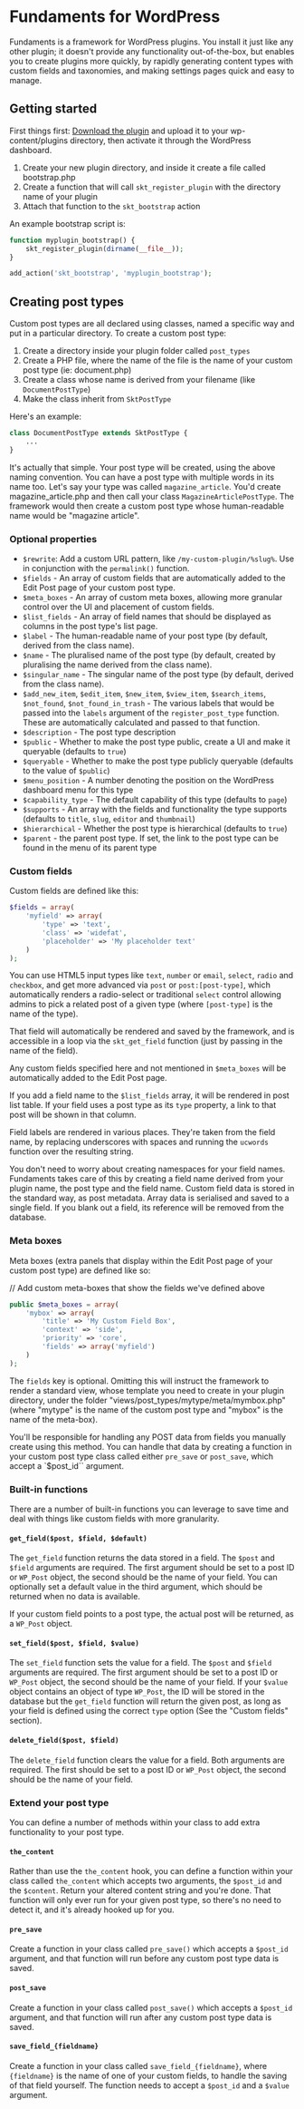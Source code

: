 # Fundaments for WordPress

Fundaments is a framework for WordPress plugins. You install it just like any other plugin; it doesn't provide any
functionality out-of-the-box, but enables you to create plugins more quickly, by rapidly generating content types with
custom fields and taxonomies, and making settings pages quick and easy to manage.

## Getting started

First things first: [Download the plugin](https://github.com/substrakt/wp-fundaments/archive/master.zip)
and upload it to your wp-content/plugins directory, then activate it through the WordPress dashboard.

1. Create your new plugin directory, and inside it create a file called bootstrap.php
2. Create a function that will call `skt_register_plugin` with the directory name of your plugin
3. Attach that function to the `skt_bootstrap` action

An example bootstrap script is:

```php
function myplugin_bootstrap() {
	skt_register_plugin(dirname(__file__));
}

add_action('skt_bootstrap', 'myplugin_bootstrap');
```

## Creating post types

Custom post types are all declared using classes, named a specific way and put in a particular directory. To create a
custom post type:

1. Create a directory inside your plugin folder called `post_types`
2. Create a PHP file, where the name of the file is the name of your custom post type (ie: document.php)
3. Create a class whose name is derived from your filename (like `DocumentPostType`)
4. Make the class inherit from `SktPostType`

Here's an example:

```php
class DocumentPostType extends SktPostType {
	...
}
```

It's actually that simple. Your post type will be created, using the above naming convention. You can have a post type with
multiple words in its name too. Let's say your type was called `magazine_article`. You'd create magazine_article.php and then call
your class `MagazineArticlePostType`. The framework would then create a custom post type whose human-readable name would be
"magazine article".

### Optional properties

- `$rewrite`: Add a custom URL pattern, like `/my-custom-plugin/%slug%`. Use in conjunction with the `permalink()` function.
- `$fields` - An array of custom fields that are automatically added to the Edit Post page of your custom post type.
- `$meta_boxes` - An array of custom meta boxes, allowing more granular control over the UI and placement of custom fields.
- `$list_fields` - An array of field names that should be displayed as columns in the post type's list page.
- `$label` - The human-readable name of your post type (by default, derived from the class name).
- `$name` - The pluralised name of the post type (by default, created by pluralising the name derived from the class name).
- `$singular_name` - The singular name of the post type (by default, derived from the class name).
- `$add_new_item`, `$edit_item`, `$new_item`, `$view_item`, `$search_items`, `$not_found`, `$not_found_in_trash` - 
 The various labels that would be passed into the `labels` argument of the `register_post_type` function. These are automatically
 calculated and passed to that function.
- `$description` - The post type description
- `$public` - Whether to make the post type public, create a UI and make it queryable (defaults to `true`)
- `$queryable` - Whether to make the post type publicly queryable (defaults to the value of `$public`)
- `$menu_position` - A number denoting the position on the WordPress dashboard menu for this type
- `$capability_type` - The default capability of this type (defaults to `page`)
- `$supports` - An array with the fields and functionality the type supports (defaults to `title`, `slug`, `editor` and `thumbnail`)
- `$hierarchical` - Whether the post type is hierarchical (defaults to `true`)
- `$parent` - the parent post type. If set, the link to the post type can be found in the menu of its parent type

### Custom fields

Custom fields are defined like this:

```php
$fields = array(
	'myfield' => array(
		'type' => 'text',
		'class' => 'widefat',
		'placeholder' => 'My placeholder text'
	)
);
```

You can use HTML5 input types like `text`, `number` or `email`, `select`, `radio` and `checkbox`, and get more advanced via
`post` or `post:[post-type]`, which automatically renders a radio-select or traditional `select` control allowing admins to pick
a related post of a given type (where `[post-type]` is the name of the type).

That field will automatically be rendered and saved by the framework, and is accessible in a loop via the
`skt_get_field` function (just by passing in the name of the field).

Any custom fields specified here and not mentioned in `$meta_boxes` will be automatically added to the Edit Post page.

If you add a field name to the `$list_fields` array, it will be rendered in post list table. If your field uses a post type as
its `type` property, a link to that post will be shown in that column.

Field labels are rendered in various places. They're taken from the field name, by replacing underscores with spaces and running
the `ucwords` function over the resulting string.

You don't need to worry about creating namespaces for your field names. Fundaments takes care of this by creating a field name
derived from your plugin name, the post type and the field name. Custom field data is stored in the standard way, as post metadata.
Array data is serialised and saved to a single field. If you blank out a field, its reference will be removed from the database.

### Meta boxes

Meta boxes (extra panels that display within the Edit Post page of your custom post type) are defined like so:

// Add custom meta-boxes that show the fields we've defined above
```php
public $meta_boxes = array(
	'mybox' => array(
		'title' => 'My Custom Field Box',
		'context' => 'side',
		'priority' => 'core',
		'fields' => array('myfield')
	)
);
```

The `fields` key is optional. Omitting this will instruct the framework to render a standard view, whose template you need to create
in your plugin directory, under the folder "views/post_types/mytype/meta/mymbox.php" (where "mytype" is the name of the custom
post type and "mybox" is the name of the meta-box).

You'll be responsible for handling any POST data from fields you manually create using this method. You can handle that data by
creating a function in your custom post type class called either `pre_save` or `post_save`, which accept a `$post_id`` argument.

### Built-in functions

There are a number of built-in functions you can leverage to save time and deal with things like custom fields with more
granularity.

#### `get_field($post, $field, $default)`

The `get_field` function returns the data stored in a field. The `$post` and `$field` arguments are required. The first argument
should be set to a post ID or `WP_Post` object, the second should be the name of your field. You can optionally set a default
value in the third argument, which should be returned when no data is available.

If your custom field points to a post type, the actual post will be returned, as a `WP_Post` object.

#### `set_field($post, $field, $value)`

The `set_field` function sets the value for a field. The `$post` and `$field` arguments are required. The first argument
should be set to a post ID or `WP_Post` object, the second should be the name of your field. If your `$value` object contains an
object of type `WP_Post`, the ID will be stored in the database but the `get_field` function will return the given post, as long
as your field is defined using the correct `type` option (See the "Custom fields" section).

#### `delete_field($post, $field)`

The `delete_field` function clears the value for a field. Both arguments are required. The first should be set to a post ID or
`WP_Post` object, the second should be the name of your field.

### Extend your post type

You can define a number of methods within your class to add extra functionality to your post type.

#### `the_content`

Rather than use the `the_content` hook, you can define a function within your class called `the_content` which accepts two arguments,
the `$post_id` and the `$content`. Return your altered content string and you're done. That function will only ever run for your
given post type, so there's no need to detect it, and it's already hooked up for you.

#### `pre_save`

Create a function in your class called `pre_save()` which accepts a `$post_id` argument, and that function will run before any
custom post type data is saved.

#### `post_save`

Create a function in your class called `post_save()` which accepts a `$post_id` argument, and that function will run after any
custom post type data is saved.

#### `save_field_{fieldname}`

Create a function in your class called `save_field_{fieldname}`, where `{fieldname}` is the name of one of your custom fields, to
handle the saving of that field yourself. The function needs to accept a `$post_id` and a `$value` argument.